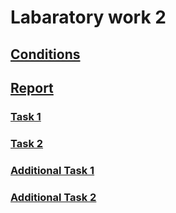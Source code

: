 # Labaratory work 2
## [Conditions](https://github.com/999ashu/Advanced-Optimization-Methods/blob/main/conditions.pdf)
## [Report](https://github.com/999ashu/Advanced-Optimization-Methods/blob/main/report.pdf)
### [Task 1](https://github.com/999ashu/Advanced-Optimization-Methods/blob/main/NM_GSS.ipynb)
### [Task 2](https://github.com/999ashu/Advanced-Optimization-Methods/blob/main/QNM_SciPy.ipynb)
### [Additional Task 1](https://github.com/999ashu/Advanced-Optimization-Methods/blob/main/Broyden_QNM.ipynb)
### [Additional Task 2](https://github.com/999ashu/Advanced-Optimization-Methods/blob/main/Optuna.ipynb)
